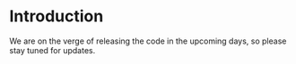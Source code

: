 # Introduction

We are on the verge of releasing the code in the upcoming days, so please stay tuned for updates.


